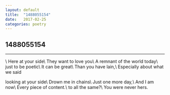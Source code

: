 ```yaml
---
layout: default
title:  "1488055154"
date:   2017-02-25
categories: poetry
---
```


## 1488055154

---
\\
Here at your side\\
They want to love you\\
A remnant of the world today\\
just to be poetic\\
It can be great\\
Than you have lain,\\
Especially about what we said

looking at your side\\
Drown me in chains\\
Just one more day,\\
And I am now\\
Every piece of content.\\
to all the same?\\
You were never hers.

